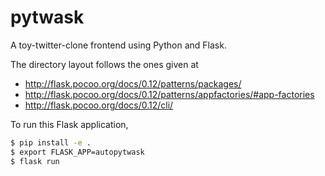 # pytwask

A toy-twitter-clone frontend using Python and Flask.

The directory layout follows the ones given at 

* http://flask.pocoo.org/docs/0.12/patterns/packages/
* http://flask.pocoo.org/docs/0.12/patterns/appfactories/#app-factories
* http://flask.pocoo.org/docs/0.12/cli/

To run this Flask application,

```bash
$ pip install -e .
$ export FLASK_APP=autopytwask
$ flask run
```
